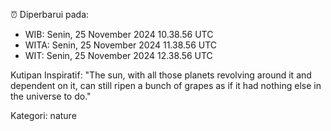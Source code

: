 ⏰ Diperbarui pada:
- WIB: Senin, 25 November 2024 10.38.56 UTC
- WITA: Senin, 25 November 2024 11.38.56 UTC
- WIT: Senin, 25 November 2024 12.38.56 UTC

Kutipan Inspiratif:
"The sun, with all those planets revolving around it and dependent on it, can still ripen a bunch of grapes as if it had nothing else in the universe to do."


Kategori: nature

